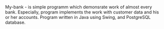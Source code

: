 My-bank - is simple programm which demonsrate work of almost every bank. Especially, program implements the work with customer data and his or her accounts.
Program written in Java using Swing, and PostgreSQL database.
